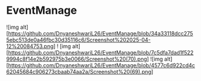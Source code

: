 # EventManage
![img alt][https://github.com/DnyaneshwariL26/EventManage/blob/34a33118dcc2755ebc513de0a46fbc30d35116c6/Screenshot%202025-04-12%20084753.png]
! [img alt][https://github.com/DnyaneshwariL26/EventManage/blob/7c5dfa7dad1f5229994c8f14e2b592975b3e0066/Screenshot%20(70).png]
![img alt][https://github.com/DnyaneshwariL26/EventManage/blob/4577c6d922cd4c62045684c906273cbaab74aa2a/Screenshot%20(69).png]
